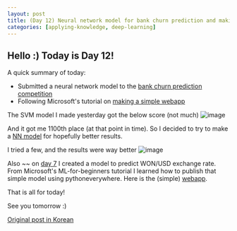 ```yaml
---
layout: post
title: (Day 12) Neural network model for bank churn prediction and making a webapp for exchange rate pred
categories: [applying-knowledge, deep-learning]
---
```


## Hello :) Today is Day 12!
A quick summary of today:
* Submitted a neural network model to the [bank churn prediction competition](https://www.kaggle.com/competitions/playground-series-s4e1)
* Following Microsoft's tutorial on [making a simple webapp](https://github.com/divakaivan/ML-For-Beginners/tree/main/3-Web-App)

The SVM model I made yesterday got the below score (not much)
![image](https://github.com/ivanstudyblog/ivanstudyblog.github.io/assets/167014511/e11edd8a-9af6-4a0d-b252-bed26252b172)

And it got me 1100th place (at that point in time). So I decided to try to make a [NN model](https://www.kaggle.com/code/divakaivan12/nn-churn/notebook) for hopefully better results.

I tried a few, and the results were way better
![image](https://github.com/ivanstudyblog/ivanstudyblog.github.io/assets/167014511/b3ededca-1469-4084-b62e-8d52dfabf06a)

Also ~~ on [day 7](https://ivanstudyblog.github.io/day-7/) I created a model to predict WON/USD exchange rate. From Microsoft's ML-for-beginners tutorial I learned how to publish that simple model using pythoneverywhere. Here is the (simple) [webapp](https://divakaivan.pythonanywhere.com/).

That is all for today!

See you tomorrow :)

[Original post in Korean](https://50daysml.blogspot.com/2024/01/day-12.html)
